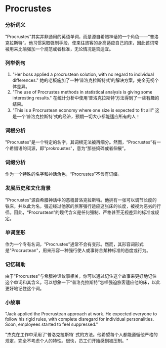 # Procrustes

### 分析词义

  

"Procrustes"其实并非通用的英语单词，而是源自希腊神话的一个角色——“普洛克拉斯特”。他习惯采取强制手段，使来往旅客的身高适应自己的床，因此该词常被用来比喻强加一个规范或者标准，无论情况是否适宜。

  

### 列举例句

  

1.  "Her boss applied a procrustean solution, with no regard to individual differences." 她的老板施加了一种‘普洛克拉斯特式’的解决方案，完全无视个体差异。
2.  "The use of Procrustes methods in statistical analysis is giving some interesting results." 在统计分析中使用‘普洛克拉斯特’方法得到了一些有趣的结果。
3.  "This is a Procrustean economy where one size is expected to fit all!" 这是一个‘普洛克拉斯特’式的经济，预期一切大小都能适应所有的人！

  

### 词根分析

  

"Procrustes"是一个特定的名字，其词根无法被再细分。然而，“Procrustes”有一个希腊语的词源，即"prokroustes"，意为“那些捣碎或者伸展”。

  

### 词缀分析

  

作为一个特殊的名字和神话角色，“Procrustes”不含有词缀。

  

### 发展历史和文化背景

  

"Procrustes"源自希腊神话中的恶棍普洛克拉斯特。他拥有一张可以调节长度的铁床，并以此为名，强迫经过他家的旅客强行适应这张床的长度，被视为恶劣的行径。因此，“Procrustean”的现代含义是任何强制、严格甚至无视差异的标准或规定。

  

### 单词变形

  

作为一个专有名词，"Procrustes"通常不会有变形。然而，其形容词形式是"Procrustean"，用来形容一种强行使人或事符合某种标准的态度或行为。

  

### 记忆辅助

  

由于"Procrustes"与希腊神话故事相关，你可以通过记住这个故事来更好地记住这个单词和其含义。可以想象一下“普洛克拉斯特”怎样强迫旅客适应他的床，以此更好地记住这个词。

  

### 小故事

  

"Jack applied the Procrustean approach at work. He expected everyone to follow his rigid rules, with complete disregard for individual personalities. Soon, employees started to feel suppressed."

  

"杰克在工作中采用了‘普洛克拉斯特’ 式的方法。他希望每个人都能遵循他严格的规定，完全不考虑个人的特性。很快，员工们开始感到被压制。"
